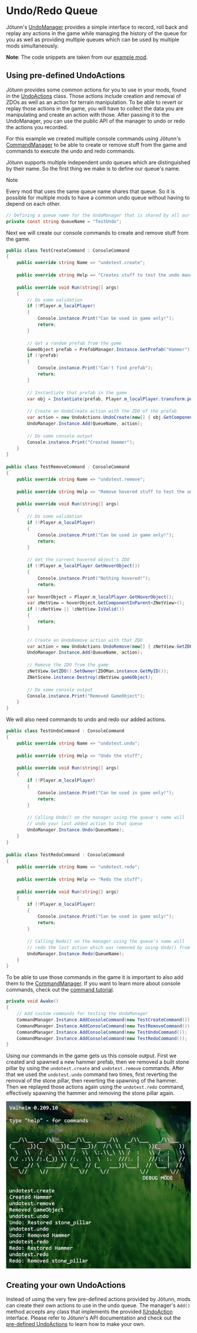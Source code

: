 ﻿# Undo/Redo Queue
Jötunn's [UndoManager](xref:Jotunn.Managers.UndoManager) provides a simple interface to record, roll back and replay any actions in the game while managing the history of the queue for you as well as providing multiple queues which can be used by multiple mods simultaneously.

**Note**: The code snippets are taken from our [example mod](https://github.com/Valheim-Modding/JotunnModExample).

## Using pre-defined UndoActions

Jötunn provides some common actions for you to use in your mods, found in the [UndoActions](xref:Jotunn.Utils.UndoActions) class. Those actions include creation and removal of ZDOs as well as an action for terrain manipulation. To be able to revert or replay those actions in the game, you will have to collect the data you are manipulating and create an action with those. After passing it to the UndoManager, you can use the public API of the manager to undo or redo the actions you recorded.

For this example we created multiple console commands using Jötunn's [CommandManager](xref:Jotunn.Managers.CommandManager) to be able to create or remove stuff from the game and commands to execute the undo and redo commands.

Jötunn supports multiple independent undo queues which are distinguished by their name. So the first thing we make is to define our queue's name.

> [!NOTE]
> Every mod that uses the same queue name shares that queue. So it is possible for multiple mods to have a common undo queue without having to depend on each other.

```cs
// Defining a queue name for the UndoManager that is shared by all our actions
private const string QueueName = "TestUndo";
```

Next we will create our console commands to create and remove stuff from the game.

```cs
public class TestCreateCommand : ConsoleCommand
{
    public override string Name => "undotest.create";

    public override string Help => "Creates stuff to test the undo manager";

    public override void Run(string[] args)
    {
        // Do some validation
        if (!Player.m_localPlayer)
        {
            Console.instance.Print("Can be used in game only!");
            return;
        }

        // Get a random prefab from the game
        GameObject prefab = PrefabManager.Instance.GetPrefab("Hammer");
        if (!prefab)
        {
            Console.instance.Print("Can't find prefab");
            return;
        }

        // Instantiate that prefab in the game
        var obj = Instantiate(prefab, Player.m_localPlayer.transform.position + Player.m_localPlayer.transform.forward * 2f + Vector3.up, Quaternion.identity);

        // Create an UndoCreate action with the ZDO of the prefab
        var action = new UndoActions.UndoCreate(new[] { obj.GetComponent<ZNetView>().GetZDO() });
        UndoManager.Instance.Add(QueueName, action);

        // Do some console output
        Console.instance.Print("Created Hammer");
    }
}

public class TestRemoveCommand : ConsoleCommand
{
    public override string Name => "undotest.remove";

    public override string Help => "Remove hovered stuff to test the undo manager";

    public override void Run(string[] args)
    {
        // Do some validation
        if (!Player.m_localPlayer)
        {
            Console.instance.Print("Can be used in game only!");
            return;
        }

        // Get the current hovered object's ZDO
        if (!Player.m_localPlayer.GetHoverObject())
        {
            Console.instance.Print("Nothing hovered!");
            return;
        }
        var hoverObject = Player.m_localPlayer.GetHoverObject();
        var zNetView = hoverObject.GetComponentInParent<ZNetView>();
        if (!zNetView || !zNetView.IsValid())
        {
            return;
        }
                
        // Create an UndoRemove action with that ZDO
        var action = new UndoActions.UndoRemove(new[] { zNetView.GetZDO() });
        UndoManager.Instance.Add(QueueName, action);

        // Remove the ZDO from the game
        zNetView.GetZDO().SetOwner(ZDOMan.instance.GetMyID());
        ZNetScene.instance.Destroy(zNetView.gameObject);
        
        // Do some console output
        Console.instance.Print("Removed GameObject");
    }
}

```

We will also need commands to undo and redo our added actions.

```cs
public class TestUndoCommand : ConsoleCommand
{
    public override string Name => "undotest.undo";

    public override string Help => "Undo the stuff";

    public override void Run(string[] args)
    {
        if (!Player.m_localPlayer)
        {
            Console.instance.Print("Can be used in game only!");
            return;
        }

        // Calling Undo() on the manager using the queue's name will
        // undo your last added action to that queue
        UndoManager.Instance.Undo(QueueName);
    }
}

public class TestRedoCommand : ConsoleCommand
{
    public override string Name => "undotest.redo";

    public override string Help => "Redo the stuff";

    public override void Run(string[] args)
    {
        if (!Player.m_localPlayer)
        {
            Console.instance.Print("Can be used in game only!");
            return;
        }
                
        // Calling Redo() on the manager using the queue's name will
        // redo the last action which was removed by using Undo() from that queue
        UndoManager.Instance.Redo(QueueName);
    }
}
```

To be able to use those commands in the game it is important to also add them to the [CommandManager](xref:Jotunn.Managers.CommandManager). If you want to learn more about console commands, check out the [command tutorial](console-commands.md).

```cs
private void Awake()
{
    // Add custom commands for testing the UndoManager
    CommandManager.Instance.AddConsoleCommand(new TestCreateCommand());
    CommandManager.Instance.AddConsoleCommand(new TestRemoveCommand());
    CommandManager.Instance.AddConsoleCommand(new TestUndoCommand());
    CommandManager.Instance.AddConsoleCommand(new TestRedoCommand());
}
```

Using our commands in the game gets us this console output. First we created and spawned a new hammer prefab, then we removed a built stone pillar by using the `undotest.create` and `undotest.remove` commands. After that we used the `undotest.undo` command two times, first reverting the removal of the stone pillar, then reverting the spawning of the hammer. Then we replayed those actions again using the `undotest.redo` command, effectively spawning the hammer and removing the stone pillar again.

![console output of the undo/redo commands](../images/data/undoOutput.png)

## Creating your own UndoActions

Instead of using the very few pre-defined actions provided by Jötunn, mods can create their own actions to use in the undo queue. The manager's `Add()` method accepts any class that implements the provided [IUndoAction](xref:Jotunn.Managers.UndoManager.IUndoAction) interface. Please refer to Jötunn's API documentation and check out the [pre-defined UndoActions](https://github.com/Valheim-Modding/Jotunn/blob/dev/JotunnLib/Utils/UndoActions.cs) to learn how to make your own.